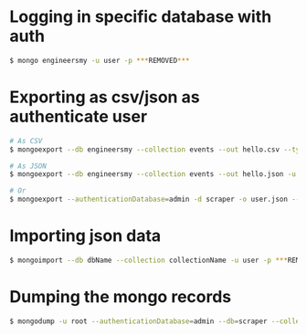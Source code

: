 # Logging in specific database with auth

```bash
$ mongo engineersmy -u user -p ***REMOVED***
```

# Exporting as csv/json as authenticate user

```bash
# As CSV
$ mongoexport --db engineersmy --collection events --out hello.csv --type csv -u user -p ***REMOVED***

# As JSON
$ mongoexport --db engineersmy --collection events --out hello.json -u user -p ***REMOVED***

# Or
$ mongoexport --authenticationDatabase=admin -d scraper -o user.json --jsonArray -c users -u root
```


# Importing json data

```bash
$ mongoimport --db dbName --collection collectionName -u user -p ***REMOVED*** fileName.json
```

# Dumping the mongo records

```bash
$ mongodump -u root --authenticationDatabase=admin --db=scraper --collection=users --out dump/
```

